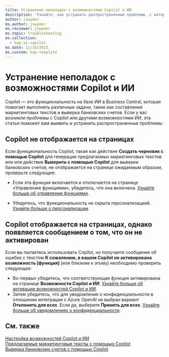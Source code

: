 ```yaml
---
title: Устранение неполадок с возможностями Copilot и ИИ
description: 'Узнайте, как устранить распространенные проблемы, с которыми вы можете столкнуться при работе с возможностями Copilot и ИИ в Business Central.'
author: jswymer
ms.author: jswymer
ms.reviewer: jswymer
ms.topic: troubleshooting
ms.collection:
  - bap-ai-copilot
ms.date: 11/15/2023
ms.custom: bap-template
---
```

# <a name="troubleshoot-copilot-and-ai-capabilities"></a>Устранение неполадок с возможностями Copilot и ИИ

Copilot — это функциональность на базе ИИ в Business Central, которая помогает выполнять различные задачи, такие как составление маркетинговых текстов и выверка банковских счетов. Если у вас возникли проблемы с Copilot или другими возможностями ИИ, эта статья поможет вам выявить и устранить распространенные проблемы.

## <a name="copilot-doesnt-appear-on-pages"></a>Copilot не отображается на страницах

Если функциональность Copilot, такая как действие **Создать черновик с помощью Copilot** для генерации предлагаемых маркетинговых текстов или или действие **Выверить с помощью Copilot** для выверки банковских счетов, не отображается на странице ожидаемым образом, проверьте следующее:

- Если эта функция включается и отключается на странице «Управление функциями», убедитесь, что она включена. [Узнайте больше об управлении функциями](admin-feature-management.md).

- Убедитесь, что функциональность не скрыта персонализацией. [Узнайте больше о персонализации](ui-personalization-user.md).

## <a name="copilot-appears-on-pages-but-you-get-an-error-that-its-not-activated"></a>Copilot отображается на страницах, однако появляется сообщением о том, что он не активирован

Если вы пытаетесь использовать Copilot, но получаете сообщение об ошибке с текстом **К сожалению, в вашем Copilot не активирована возможность \[функция\]** (или близким к этому) необходимо проверить следующее:

- Во-первых убедитесь, что соответствующая функция активирована на странице **Возможности Copilot и ИИ**. [Узнайте больше об активации возможностей Copilot и ИИ](enable-ai.md#activate-features). 
- Затем убедитесь, что для уведомления о конфиденциальности в отношении интеграции с Azure OpenAI не выбран вариант **Отклонить для всех**. Если да, выберите **Принять для всех**. [Узнайте больше об уведомлениях о конфиденциальности](privacy-notices-status.md).

## <a name="see-also"></a>См. также

[Настройка возможностей Copilot и ИИ](enable-ai.md)  
[Предлагаемые маркетинговые тексты с помощью Copilot](ai-overview.md)  
[Выверка банковских счетов с помощью Copilot](bank-reconciliation-with-copilot.md)  
